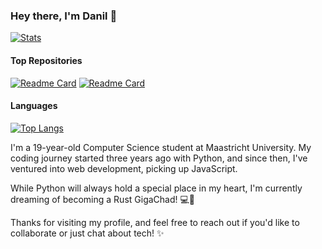 ### Hey there, I'm Danil 👋

[![Stats](https://github-readme-stats.vercel.app/api?username=ProcrastinatorMuffin&show_icons=true&theme=onedark)](https://github.com/ProcrastinatorMuffin/github-readme-stats)

#### Top Repositories
[![Readme Card](https://github-readme-stats.vercel.app/api/pin/?username=ProcrastinatorMuffin&repo=VUE-health-app)](https://github.com/ProcrastinatorMuffin/VUE-health-app)
[![Readme Card](https://github-readme-stats.vercel.app/api/pin/?username=ProcrastinatorMuffin&repo=NextJS-Online-Library)](https://github.com/ProcrastinatorMuffin/NextJS-Online-Library)

#### Languages
[![Top Langs](github-readme-stats-msm4ietmm-procrastinatormuffins-projects.vercel.app/api/top-langs/?username=ProcrastinatorMuffin)](https://github.com/anuraghazra/github-readme-stats)

<!--Introduction-->
I'm a 19-year-old Computer Science student at Maastricht University. My coding journey started three years ago with Python, and since then, I've ventured into web development, picking up JavaScript.

While Python will always hold a special place in my heart, I'm currently dreaming of becoming a Rust GigaChad! 💻🦀 

Thanks for visiting my profile, and feel free to reach out if you'd like to collaborate or just chat about tech! ✨
